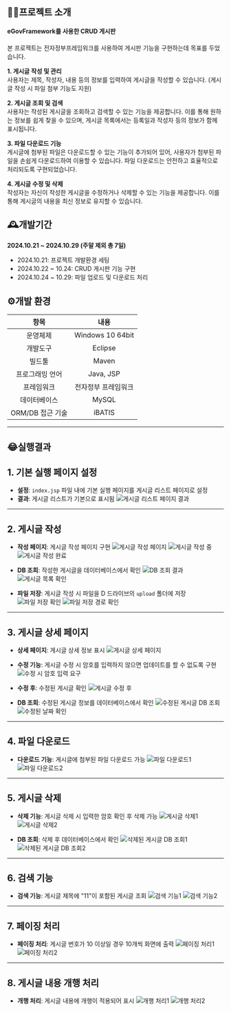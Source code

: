 ## 👨‍🏫프로젝트 소개
#### eGovFramework를 사용한 CRUD 게시판

본 프로젝트는 전자정부프레임워크를 사용하여 게시판 기능을 구현하는데 목표를 두었습니다.

**1. 게시글 작성 및 관리**  
사용자는 제목, 작성자, 내용 등의 정보를 입력하여 게시글을 작성할 수 있습니다. (게시글 작성 시 파일 첨부 기능도 지원)

**2. 게시글 조회 및 검색**  
사용자는 작성된 게시글을 조회하고 검색할 수 있는 기능을 제공합니다. 이를 통해 원하는 정보를 쉽게 찾을 수 있으며, 게시글 목록에서는 등록일과 작성자 등의 정보가 함께 표시됩니다.

**3. 파일 다운로드 기능**  
게시글에 첨부된 파일은 다운로드할 수 있는 기능이 추가되어 있어, 사용자가 첨부된 파일을 손쉽게 다운로드하여 이용할 수 있습니다. 파일 다운로드는 안전하고 효율적으로 처리되도록 구현되었습니다.

**4. 게시글 수정 및 삭제**  
작성자는 자신이 작성한 게시글을 수정하거나 삭제할 수 있는 기능을 제공합니다. 이를 통해 게시글의 내용을 최신 정보로 유지할 수 있습니다.

## 🕰️개발기간
**2024.10.21 ~ 2024.10.29 (주말 제외 총 7일)**
- 2024.10.21: 프로젝트 개발환경 세팅
- 2024.10.22 ~ 10.24: CRUD 게시판 기능 구현
- 2024.10.24 ~ 10.29: 파일 업로드 및 다운로드 처리

## ⚙️개발 환경
| **항목**          | **내용**                   |
|:-----------------:|:---------------------------:|
| 운영체제          | Windows 10 64bit            |
| 개발도구          | Eclipse                     |
| 빌드툴            | Maven                       |
| 프로그래밍 언어    | Java, JSP                  |
| 프레임워크        | 전자정부 프레임워크         |
| 데이터베이스      | MySQL                       |
|ORM/DB 접근 기술   | iBATIS                      |

---

## 😂실행결과
## 1. 기본 실행 페이지 설정
- **설정**: `index.jsp` 파일 내에 기본 실행 페이지를 게시글 리스트 페이지로 설정
- **결과**: 게시글 리스트가 기본으로 표시됨
![게시글 리스트 페이지 결과](https://github.com/user-attachments/assets/58a1c3f8-c5db-4efa-ab6e-ffc955b0842b)

---

## 2. 게시글 작성
- **작성 페이지**: 게시글 작성 페이지 구현
![게시글 작성 페이지](https://github.com/user-attachments/assets/9d485b51-7a25-444e-a9e2-1a34615c4b9a)
![게시글 작성 중](https://github.com/user-attachments/assets/fb3330dc-1715-4897-9024-9db9c324e8af)
![게시글 작성 완료](https://github.com/user-attachments/assets/1a94e34c-0c2c-4c61-894b-65a692c70efb)

- **DB 조회**: 작성한 게시글을 데이터베이스에서 확인
![DB 조회 결과](https://github.com/user-attachments/assets/0c83912b-1238-4db0-a6bf-6527a920a8e4)
![게시글 목록 확인](https://github.com/user-attachments/assets/69c96689-9f62-42e1-840d-8759f992f889)

- **파일 저장**: 게시글 작성 시 파일을 D 드라이브의 `upload` 폴더에 저장
![파일 저장 확인](https://github.com/user-attachments/assets/3ecab81b-12e2-4873-8aec-3a6bb7fee37b)
![파일 저장 경로 확인](https://github.com/user-attachments/assets/909821c7-c347-4975-98fa-9f04a7d75574)

---

## 3. 게시글 상세 페이지
- **상세 페이지**: 게시글 상세 정보 표시
![게시글 상세 페이지](https://github.com/user-attachments/assets/7f3cfb59-290b-4b05-88d6-32006ebabf9e)

- **수정 기능**: 게시글 수정 시 암호를 입력하지 않으면 업데이트를 할 수 없도록 구현
![수정 시 암호 입력 요구](https://github.com/user-attachments/assets/9bff2d10-68d8-414d-8091-d2de6b56e919)

- **수정 후**: 수정된 게시글 확인
![게시글 수정 후](https://github.com/user-attachments/assets/41d9b4ae-c2d3-4fce-bbdf-48387c9fa715)

- **DB 조회**: 수정된 게시글 정보를 데이터베이스에서 확인
![수정된 게시글 DB 조회](https://github.com/user-attachments/assets/90d54160-f625-4a3f-82c8-641c09d5500a)
![수정된 날짜 확인](https://github.com/user-attachments/assets/eaa5bb43-e83e-408e-a49b-40d37dd2a3d9)

---

## 4. 파일 다운로드
- **다운로드 기능**: 게시글에 첨부된 파일 다운로드 가능
![파일 다운로드1](https://github.com/user-attachments/assets/8db38d45-58e9-4180-aff3-c1e69a3fda0d)
![파일 다운로드2](https://github.com/user-attachments/assets/97cdaf70-84c6-4b5d-af71-9ead47cb7230)

---

## 5. 게시글 삭제
- **삭제 기능**: 게시글 삭제 시 입력한 암호 확인 후 삭제 가능
![게시글 삭제1](https://github.com/user-attachments/assets/5a1b14eb-5e46-44f4-9a2d-08f2c7717756)
![게시글 삭제2](https://github.com/user-attachments/assets/c9e1f7e7-855b-43a8-bdc3-0443ea10ff28)

- **DB 조회**: 삭제 후 데이터베이스에서 확인
![삭제된 게시글 DB 조회1](https://github.com/user-attachments/assets/eb630d43-c85d-400d-8cc4-ee09b55af833)
![삭제된 게시글 DB 조회2](https://github.com/user-attachments/assets/94c0ceea-bd31-45e6-8747-2c3433ddcde7)

---

## 6. 검색 기능
- **검색 기능**: 게시글 제목에 "11"이 포함된 게시글 조회
![검색 기능1](https://github.com/user-attachments/assets/bb7b5653-9dc8-4622-9fa5-3927de1d4023)
![검색 기능2](https://github.com/user-attachments/assets/eeee50fd-a50d-4383-996b-93ca01ff7097)

---

## 7. 페이징 처리
- **페이징 처리**: 게시글 번호가 10 이상일 경우 10개씩 화면에 출력
![페이징 처리1](https://github.com/user-attachments/assets/b4f106f4-5759-486c-b7cd-e565d81239cc)
![페이징 처리2](https://github.com/user-attachments/assets/090f462e-0b0b-47a4-90a8-746878e1dc56)

---

## 8. 게시글 내용 개행 처리
- **개행 처리**: 게시글 내용에 개행이 적용되어 표시
![개행 처리1](https://github.com/user-attachments/assets/7a5fcf3b-f4e8-44e8-88c2-0324b02bbd99)
![개행 처리2](https://github.com/user-attachments/assets/d1386486-3807-4d27-a248-e95855266872)

